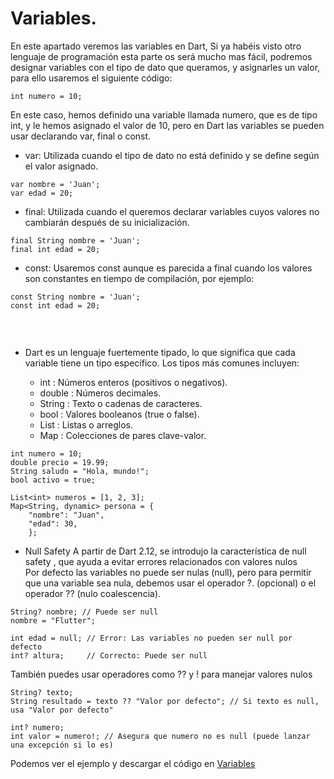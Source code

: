 # Variables.
    
    
En este apartado veremos las variables en Dart, Si ya habéis visto otro lenguaje de programación esta parte os será mucho mas
fácil, podremos designar variables con el tipo de dato que queramos, y asignarles un valor, para ello usaremos el siguiente
código:

```
int numero = 10;
```

En este caso, hemos definido una variable llamada numero, que es de tipo int, y le hemos asignado el valor de 10, pero en Dart
las variables se pueden usar declarando var, final o const.
- var: Utilizada cuando el tipo de dato no está definido y se define según el valor asignado.
  
 ```
var nombre = 'Juan';
var edad = 20;
```

- final: Utilizada cuando el queremos declarar variables cuyos valores no cambiarán después de su inicialización.
    
```
final String nombre = 'Juan';
final int edad = 20;
```
    
- const: Usaremos const aunque es parecida a final cuando los valores son constantes en tiempo de compilación, por ejemplo:
    
```
const String nombre = 'Juan';
const int edad = 20;
    
```
    
<br>
    
- Dart es un lenguaje fuertemente tipado, lo que significa que cada variable tiene un tipo específico. Los tipos más comunes incluyen:

  - int : Números enteros (positivos o negativos).
  - double : Números decimales.
  - String : Texto o cadenas de caracteres.
  - bool : Valores booleanos (true o false).
  - List : Listas o arreglos.
  - Map : Colecciones de pares clave-valor.
    
```
int numero = 10;
double precio = 19.99;
String saludo = "Hola, mundo!";
bool activo = true;

List<int> numeros = [1, 2, 3];
Map<String, dynamic> persona = {
    "nombre": "Juan",
    "edad": 30,
    };
```

- Null Safety
A partir de Dart 2.12, se introdujo la característica de null safety , que ayuda a evitar errores relacionados con valores nulos<br>
Por defecto las variables no puede ser nulas (null), pero para permitir que una variable sea nula, debemos usar el operador ?. (opcional) o el operador ?? (nulo coalescencia).

```
String? nombre; // Puede ser null
nombre = "Flutter";

int edad = null; // Error: Las variables no pueden ser null por defecto
int? altura;     // Correcto: Puede ser null
```
También puedes usar operadores como ?? y ! para manejar valores nulos
```
String? texto;
String resultado = texto ?? "Valor por defecto"; // Si texto es null, usa "Valor por defecto"

int? numero;
int valor = numero!; // Asegura que numero no es null (puede lanzar una excepción si lo es)
```

Podemos ver el ejemplo y descargar el código en [Variables](02_Variables.dart)